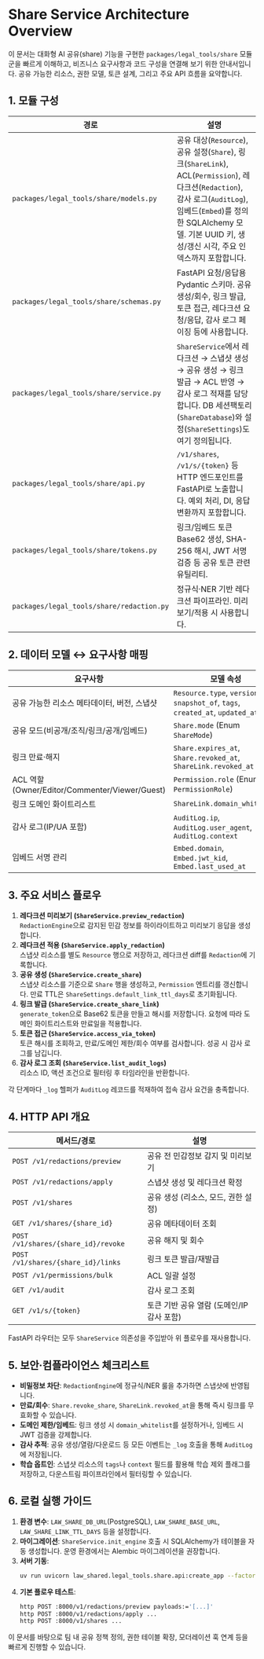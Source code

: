 # Share Service Architecture Overview

이 문서는 대화형 AI 공유(share) 기능을 구현한 `packages/legal_tools/share` 모듈군을 빠르게 이해하고, 비즈니스 요구사항과 코드 구성을 연결해 보기 위한 안내서입니다. 공유 가능한 리소스, 권한 모델, 토큰 설계, 그리고 주요 API 흐름을 요약합니다.

## 1. 모듈 구성

| 경로 | 설명 |
| --- | --- |
| `packages/legal_tools/share/models.py` | 공유 대상(`Resource`), 공유 설정(`Share`), 링크(`ShareLink`), ACL(`Permission`), 레다크션(`Redaction`), 감사 로그(`AuditLog`), 임베드(`Embed`)를 정의한 SQLAlchemy 모델. 기본 UUID 키, 생성/갱신 시각, 주요 인덱스까지 포함합니다. |
| `packages/legal_tools/share/schemas.py` | FastAPI 요청/응답용 Pydantic 스키마. 공유 생성/회수, 링크 발급, 토큰 접근, 레다크션 요청/응답, 감사 로그 페이징 등에 사용합니다. |
| `packages/legal_tools/share/service.py` | `ShareService`에서 레다크션 → 스냅샷 생성 → 공유 생성 → 링크 발급 → ACL 반영 → 감사 로그 적재를 담당합니다. DB 세션팩토리(`ShareDatabase`)와 설정(`ShareSettings`)도 여기 정의됩니다. |
| `packages/legal_tools/share/api.py` | `/v1/shares`, `/v1/s/{token}` 등 HTTP 엔드포인트를 FastAPI로 노출합니다. 예외 처리, DI, 응답 변환까지 포함합니다. |
| `packages/legal_tools/share/tokens.py` | 링크/임베드 토큰 Base62 생성, SHA-256 해시, JWT 서명 검증 등 공유 토큰 관련 유틸리티. |
| `packages/legal_tools/share/redaction.py` | 정규식·NER 기반 레다크션 파이프라인. 미리보기/적용 시 사용합니다. |

## 2. 데이터 모델 ↔ 요구사항 매핑

| 요구사항 | 모델 속성 |
| --- | --- |
| 공유 가능한 리소스 메타데이터, 버전, 스냅샷 | `Resource.type`, `version`, `snapshot_of`, `tags`, `created_at`, `updated_at` |
| 공유 모드(비공개/조직/링크/공개/임베드) | `Share.mode` (Enum `ShareMode`) |
| 링크 만료·해지 | `Share.expires_at`, `Share.revoked_at`, `ShareLink.revoked_at` |
| ACL 역할(Owner/Editor/Commenter/Viewer/Guest) | `Permission.role` (Enum `PermissionRole`) |
| 링크 도메인 화이트리스트 | `ShareLink.domain_whitelist` |
| 감사 로그(IP/UA 포함) | `AuditLog.ip`, `AuditLog.user_agent`, `AuditLog.context` |
| 임베드 서명 관리 | `Embed.domain`, `Embed.jwt_kid`, `Embed.last_used_at` |

## 3. 주요 서비스 플로우

1. **레다크션 미리보기 (`ShareService.preview_redaction`)**  
   `RedactionEngine`으로 감지된 민감 정보를 하이라이트하고 미리보기 응답을 생성합니다.
2. **레다크션 적용 (`ShareService.apply_redaction`)**  
   스냅샷 리소스를 별도 `Resource` 행으로 저장하고, 레다크션 diff를 `Redaction`에 기록합니다.
3. **공유 생성 (`ShareService.create_share`)**  
   스냅샷 리소스를 기준으로 `Share` 행을 생성하고, `Permission` 엔트리를 갱신합니다. 만료 TTL은 `ShareSettings.default_link_ttl_days`로 초기화됩니다.
4. **링크 발급 (`ShareService.create_share_link`)**  
   `generate_token`으로 Base62 토큰을 만들고 해시를 저장합니다. 요청에 따라 도메인 화이트리스트와 만료일을 적용합니다.
5. **토큰 접근 (`ShareService.access_via_token`)**  
   토큰 해시를 조회하고, 만료/도메인 제한/회수 여부를 검사합니다. 성공 시 감사 로그를 남깁니다.
6. **감사 로그 조회 (`ShareService.list_audit_logs`)**  
   리소스 ID, 액션 조건으로 필터링 후 타임라인을 반환합니다.

각 단계마다 `_log` 헬퍼가 `AuditLog` 레코드를 적재하여 접속 감사 요건을 충족합니다.

## 4. HTTP API 개요

| 메서드/경로 | 설명 |
| --- | --- |
| `POST /v1/redactions/preview` | 공유 전 민감정보 감지 및 미리보기 |
| `POST /v1/redactions/apply` | 스냅샷 생성 및 레다크션 확정 |
| `POST /v1/shares` | 공유 생성 (리소스, 모드, 권한 설정) |
| `GET /v1/shares/{share_id}` | 공유 메타데이터 조회 |
| `POST /v1/shares/{share_id}/revoke` | 공유 해지 및 회수 |
| `POST /v1/shares/{share_id}/links` | 링크 토큰 발급/재발급 |
| `POST /v1/permissions/bulk` | ACL 일괄 설정 |
| `GET /v1/audit` | 감사 로그 조회 |
| `GET /v1/s/{token}` | 토큰 기반 공유 열람 (도메인/IP 감사 포함) |

FastAPI 라우터는 모두 `ShareService` 의존성을 주입받아 위 플로우를 재사용합니다.

## 5. 보안·컴플라이언스 체크리스트

- **비밀정보 차단**: `RedactionEngine`에 정규식/NER 룰을 추가하면 스냅샷에 반영됩니다.
- **만료/회수**: `Share.revoke_share`, `ShareLink.revoked_at`을 통해 즉시 링크를 무효화할 수 있습니다.
- **도메인 제한/임베드**: 링크 생성 시 `domain_whitelist`를 설정하거나, 임베드 시 JWT 검증을 강제합니다.
- **감사 추적**: 공유 생성/열람/다운로드 등 모든 이벤트는 `_log` 호출을 통해 `AuditLog`에 저장됩니다.
- **학습 옵트인**: 스냅샷 리소스의 `tags`나 `context` 필드를 활용해 학습 제외 플래그를 저장하고, 다운스트림 파이프라인에서 필터링할 수 있습니다.

## 6. 로컬 실행 가이드

1. **환경 변수**: `LAW_SHARE_DB_URL`(PostgreSQL), `LAW_SHARE_BASE_URL`, `LAW_SHARE_LINK_TTL_DAYS` 등을 설정합니다.
2. **마이그레이션**: `ShareService.init_engine` 호출 시 SQLAlchemy가 테이블을 자동 생성합니다. 운영 환경에서는 Alembic 마이그레이션을 권장합니다.
3. **서버 기동**:
   ```bash
   uv run uvicorn law_shared.legal_tools.share.api:create_app --factory --reload
   ```
4. **기본 플로우 테스트**:
   ```bash
   http POST :8000/v1/redactions/preview payloads:='[...]'
   http POST :8000/v1/redactions/apply ...
   http POST :8000/v1/shares ...
   ```

이 문서를 바탕으로 팀 내 공유 정책 정의, 권한 테이블 확장, 모더레이션 훅 연계 등을 빠르게 진행할 수 있습니다.
